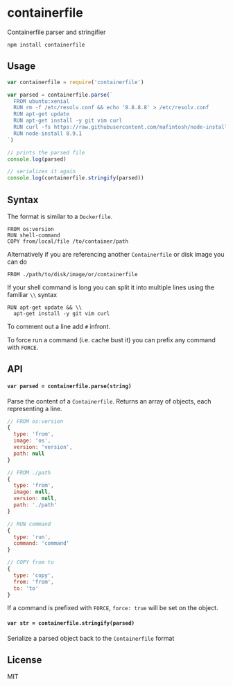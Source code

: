 # containerfile

Containerfile parser and stringifier

```
npm install containerfile
```

## Usage

``` js
var containerfile = require('containerfile')

var parsed = containerfile.parse(`
  FROM ubuntu:xenial
  RUN rm -f /etc/resolv.conf && echo '8.8.8.8' > /etc/resolv.conf
  RUN apt-get update
  RUN apt-get install -y git vim curl
  RUN curl -fs https://raw.githubusercontent.com/mafintosh/node-install/master/install | sh
  RUN node-install 8.9.1
`)

// prints the parsed file
console.log(parsed)

// serializes it again
console.log(containerfile.stringify(parsed))
```

## Syntax

The format is similar to a `Dockerfile`.

```
FROM os:version
RUN shell-command
COPY from/local/file /to/container/path
```

Alternatively if you are referencing another `Containerfile` or disk image you can do

```
FROM ./path/to/disk/image/or/containerfile
```

If your shell command is long you can split it into multiple lines using the familiar `\\` syntax

```
RUN apt-get update && \\
  apt-get install -y git vim curl
```

To comment out a line add `#` infront.

To force run a command (i.e. cache bust it) you can prefix any command with `FORCE`.

## API

#### `var parsed = containerfile.parse(string)`

Parse the content of a `Containerfile`. 
Returns an array of objects, each representing a line.

``` js
// FROM os:version
{
  type: 'from',
  image: 'os',
  version: 'version',
  path: null
}

// FROM ./path
{
  type: 'from',
  image: null,
  version: null,
  path: './path'
}

// RUN command
{
  type: 'run',
  command: 'command'
}

// COPY from to
{
  type: 'copy',
  from: 'from',
  to: 'to'
}
```

If a command is prefixed with `FORCE`, `force: true` will be set on the object.

#### `var str = containerfile.stringify(parsed)` 

Serialize a parsed object back to the `Containerfile` format

## License

MIT
